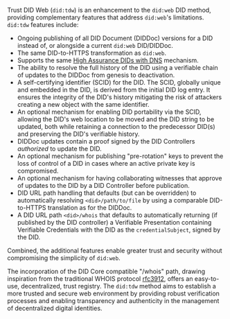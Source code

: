 
Trust DID Web (`did:tdw`) is an enhancement to the `did:web` DID method,
providing complementary features that address `did:web`'s
limitations. `did:tdw` features include:

- Ongoing publishing of all DID Document (DIDDoc) versions for a DID instead of,
  or alongside a current `did:web` DID/DIDDoc.
- The same DID-to-HTTPS transformation as `did:web`.
- Supports the same [High Assurance DIDs with DNS] mechanism.
- The ability to resolve the full history of the DID using a verifiable chain of
  updates to the DIDDoc from genesis to deactivation.
- A self-certifying identifier (SCID) for the DID. The SCID, globally unique and
  embedded in the DID, is derived from the initial DID log entry. It ensures the integrity
  of the DID's history mitigating the risk of attackers creating a new object with
  the same identifier.
- An optional mechanism for enabling DID portability via the SCID, allowing
  the DID's web location to be moved and the DID string to be updated, both while retaining
  a connection to the predecessor DID(s) and preserving the DID's verifiable history.
- DIDDoc updates contain a proof signed by the DID Controllers *authorized* to
  update the DID.
- An optional mechanism for publishing "pre-rotation" keys to prevent the loss of
  control of a DID in cases where an active private key is compromised.
- An optional mechanism for having collaborating witnesses
  that approve of updates to the DID by a DID Controller before publication.
- DID URL path handling that defaults (but can be overridden) to automatically
  resolving `<did>/path/to/file` by using a comparable DID-to-HTTPS translation
  as for the DIDDoc.
- A DID URL path `<did>/whois` that defaults to automatically returning (if
  published by the DID controller) a Verifiable Presentation containing
  Verifiable Credentials with the DID as the `credentialSubject`,
  signed by the DID.

[High Assurance DIDs with DNS]: https://datatracker.ietf.org/doc/draft-carter-high-assurance-dids-with-dns/

Combined, the additional features enable greater trust and security without
compromising the simplicity of `did:web`.

The incorporation of the DID Core compatible "/whois" path, drawing inspiration
from the traditional WHOIS protocol [rfc3912](https://www.rfc-editor.org/rfc/rfc3912), offers an easy-to-use,
decentralized, trust registry. The `did:tdw` method aims to establish a more
trusted and secure web environment by providing robust verification processes
and enabling transparency and authenticity in the management of decentralized
digital identities.
